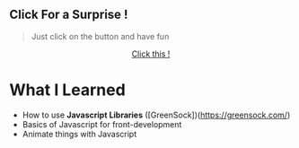 ## Click For a Surprise !

> Just click on the button and have fun

<p align="center">
  <a href="https://matsew-uwu.github.io/ClickForASurprise/">Click this !</a>
</p>

# What I Learned

- How to use **Javascript Libraries** ([GreenSock])(https://greensock.com/)
- Basics of Javascript for front-development
- Animate things with Javascript
